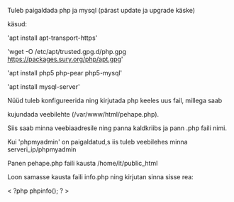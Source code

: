Tuleb paigaldada php ja mysql (pärast update ja upgrade käske)

käsud:

'apt install apt-transport-https'

'wget -O /etc/apt/trusted.gpg.d/php.gpg https://packages.sury.org/php/apt.gpg'

'apt install php5 php-pear php5-mysql'

'apt install mysql-server'



Nüüd tuleb konfigureerida ning kirjutada php keeles uus fail, millega saab

kujundada veebilehte (/var/www/html/pehape.php).

Siis saab minna veebiaadresile ning panna kaldkriibs ja pann .php faili nimi.

Kui 'phpmyadmin' on paigaldatud,s iis tuleb veebilehes minna serveri_ip/phpmyadmin

Panen pehape.php faili kausta /home/it/public_html

Loon samasse kausta faili info.php ning kirjutan sinna sisse rea:

< ?php phpinfo(); ? >
